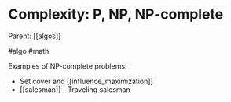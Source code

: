 # Complexity: P, NP, NP-complete

Parent: [[algos]]

#algo #math


Examples of NP-complete problems:
* Set cover and [[influence_maximization]]
* [[salesman]] - Traveling salesman